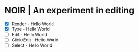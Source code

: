 # NOIR | An experiment in editing

- [x] Render - Hello World
- [x] Type - Hello World
- [ ] Edit - Hello World
- [ ] Click/Edit - Hello World
- [ ] Select - Hello World
